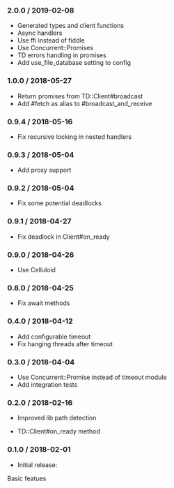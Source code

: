 ### 2.0.0 / 2019-02-08

* Generated types and client functions
* Async handlers
* Use ffi instead of fiddle
* Use Concurrent::Promises
* TD errors handling in promises
* Add use_file_database setting to config

### 1.0.0 / 2018-05-27

* Return promises from TD::Client#broadcast
* Add #fetch as alias to #broadcast_and_receive

### 0.9.4 / 2018-05-16

* Fix recursive locking in nested handlers

### 0.9.3 / 2018-05-04

* Add proxy support

### 0.9.2 / 2018-05-04

* Fix some potential deadlocks

### 0.9.1 / 2018-04-27

* Fix deadlock in Client#on_ready

### 0.9.0 / 2018-04-26

* Use Celluloid

### 0.8.0 / 2018-04-25

* Fix await methods

### 0.4.0 / 2018-04-12

* Add configurable timeout
* Fix hanging threads after timeout

### 0.3.0 / 2018-04-04

* Use Concurrent::Promise instead of timeout module
* Add integration tests

### 0.2.0 / 2018-02-16

* Improved lib path detection

* TD::Client#on_ready method

### 0.1.0 / 2018-02-01

* Initial release:

Basic featues
